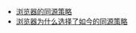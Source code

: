 - [浏览器的同源策略](https://developer.mozilla.org/zh-CN/docs/Web/Security/Same-origin_policy)
- [浏览器为什么选择了如今的同源策略](https://v2ex.com/t/843069)
